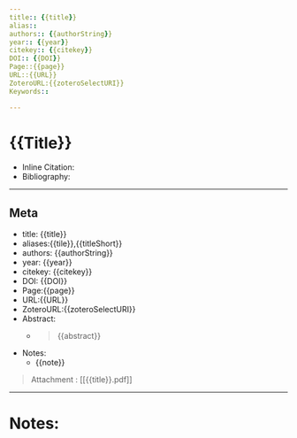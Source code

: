 ```yaml
---
title:: {{title}}
alias:: 
authors:: {{authorString}}
year:: {{year}}
citekey:: {{citekey}}
DOI:: {{DOI}}
Page::{{page}}
URL::{{URL}}
ZoteroURL:{{zoteroSelectURI}}
Keywords::

---
```


# {{Title}}
- Inline Citation:
- Bibliography:
***
## Meta
- title: {{title}}
- aliases:{{tile}},{{titleShort}}
- authors: {{authorString}}
- year: {{year}}
- citekey: {{citekey}}
- DOI: {{DOI}}
- Page:{{page}}
- URL:{{URL}}
- ZoteroURL:{{zoteroSelectURI}}
- Abstract: 
     - > {{abstract}}
- Notes: 
    - {{note}}
> Attachment : [[{{title}}.pdf]]
***
# Notes:
